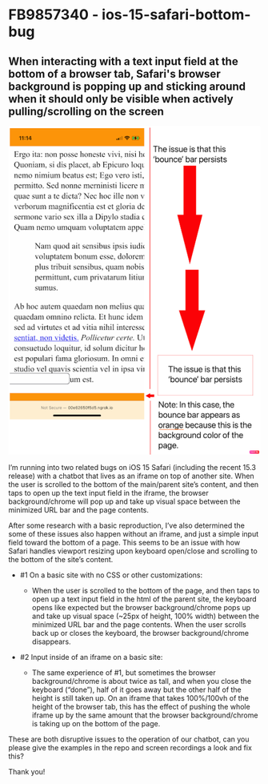 # FB9857340 - ios-15-safari-bottom-bug
## When interacting with a text input field at the bottom of a browser tab, Safari's browser background is popping up and sticking around when it should only be visible when actively pulling/scrolling on the screen

![LOOK HERE FIRST](LOOK-HERE-FIRST.png "LOOK HERE FIRST")


I’m running into two related bugs on iOS 15 Safari (including the recent 15.3 release) with a chatbot that lives as an iframe on top of another site. When the user is scrolled to the bottom of the main/parent site’s content, and then taps to open up the text input field in the iframe, the browser background/chrome will pop up and take up visual space between the minimized URL bar and the page contents.

After some research with a basic reproduction, I’ve also determined the some of these issues also happen without an iframe, and just a simple input field toward the bottom of a page. This seems to be an issue with how Safari handles viewport resizing upon keyboard open/close and scrolling to the bottom of the site’s content.

- #1 On a basic site with no CSS or other customizations:
  - When the user is scrolled to the bottom of the page, and then taps to open up a text input field in the html of the parent site, the keyboard opens like expected but the browser background/chrome pops up and take up visual space (~25px of height, 100% width) between the minimized URL bar and the page contents. When the user scrolls back up or closes the keyboard, the browser background/chrome disappears.

- #2 Input inside of an iframe on a basic site:
  - The same experience of #1, but sometimes the browser background/chrome is about twice as tall, and when you close the keyboard (“done”), half of it goes away but the other half of the height is still taken up. On an iframe that takes 100%/100vh of the height of the browser tab, this has the effect of pushing the whole iframe up by the same amount that the browser background/chrome is taking up on the bottom of the page.

These are both disruptive issues to the operation of our chatbot, can you please give the examples in the repo and screen recordings a look and fix this?

Thank you!